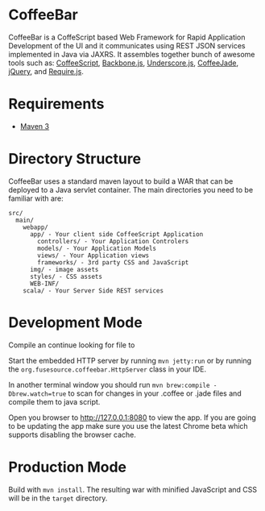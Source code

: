 # CoffeeBar

CoffeeBar is a CoffeScript based Web Framework for Rapid Application Development of the UI and it 
communicates using REST JSON services implemented in Java via JAXRS.  It assembles 
together bunch of awesome tools such as: 
[CoffeeScript](http://jashkenas.github.com/coffee-script/), 
[Backbone.js](http://documentcloud.github.com/backbone/), 
[Underscore.js](http://documentcloud.github.com/underscore/), 
[CoffeeJade](https://github.com/fusesource/coffeejade),
[jQuery](http://jquery.com/),
and [Require.js](http://requirejs.org/).

# Requirements

* [Maven 3](http://maven.apache.org/download.html)

# Directory Structure

CoffeeBar uses a standard maven layout to build a WAR that can be deployed
to a Java servlet container.  The main directories you need to be familiar with
are:

    src/
      main/
        webapp/
          app/ - Your client side CoffeeScript Application
            controllers/ - Your Application Controlers
            models/ - Your Application Models
            views/ - Your Application views
            frameworks/ - 3rd party CSS and JavaScript
          img/ - image assets
          styles/ - CSS assets
          WEB-INF/ 
        scala/ - Your Server Side REST services

# Development Mode

Compile an continue looking for file to 

Start the embedded HTTP server by running `mvn jetty:run` or by
running the `org.fusesource.coffeebar.HttpServer` class in your IDE.

In another terminal window you should run `mvn brew:compile -Dbrew.watch=true` 
to scan for changes in your .coffee or .jade files and compile them to java script.

Open you browser to http://127.0.0.1:8080 to view the app.  If you are going
to be updating the app make sure you use the latest Chrome beta which supports
disabling the browser cache.  

# Production Mode

Build with `mvn install`.  The resulting war with minified JavaScript and CSS will
be in the `target` directory.

